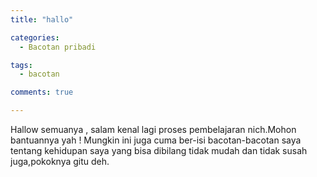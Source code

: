 ```yaml
---
title: "hallo"

categories:
  - Bacotan pribadi

tags:
  - bacotan

comments: true

---
```


Hallow semuanya , salam kenal lagi proses pembelajaran nich.Mohon bantuannya yah !
Mungkin ini juga cuma ber-isi bacotan-bacotan saya tentang kehidupan saya yang bisa dibilang tidak mudah dan tidak susah juga,pokoknya gitu deh.
